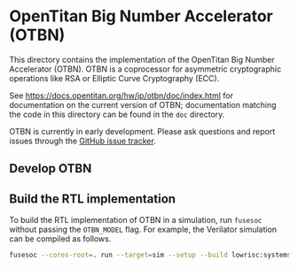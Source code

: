 # OpenTitan Big Number Accelerator (OTBN)

This directory contains the implementation of the OpenTitan Big Number
Accelerator (OTBN). OTBN is a coprocessor for asymmetric cryptographic
operations like RSA or Elliptic Curve Cryptography (ECC).

See https://docs.opentitan.org/hw/ip/otbn/doc/index.html for documentation on
the current version of OTBN; documentation matching the code in this directory
can be found in the `doc` directory.

OTBN is currently in early development. Please ask questions and report issues
through the [GitHub issue tracker](https://github.com/lowRISC/opentitan/issues).

## Develop OTBN

## Build the RTL implementation

To build the RTL implementation of OTBN in a simulation, run `fusesoc` without
passing the `OTBN_MODEL` flag. For example, the Verilator simulation can be
compiled as follows.

```sh
fusesoc --cores-root=. run --target=sim --setup --build lowrisc:systems:top_earlgrey_verilator
```
